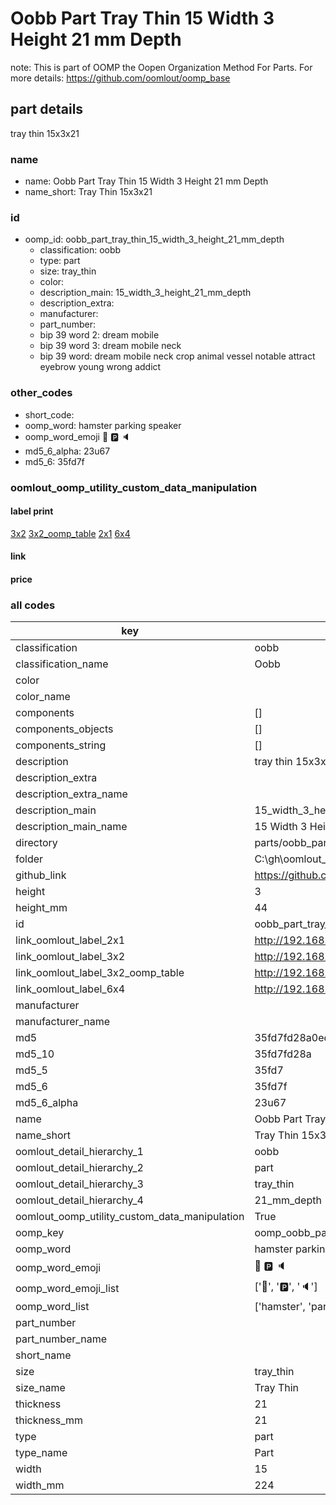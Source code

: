 # Oobb Part Tray Thin 15 Width 3 Height 21 mm Depth  

note: This is part of OOMP the Oopen Organization Method For Parts. For more details: https://github.com/oomlout/oomp_base

##  part details
  



tray thin 15x3x21



### name
* name: Oobb Part Tray Thin 15 Width 3 Height 21 mm Depth
* name_short: Tray Thin 15x3x21 
### id
* oomp_id: oobb_part_tray_thin_15_width_3_height_21_mm_depth
  * classification: oobb
  * type: part
  * size: tray_thin
  * color: 
  * description_main: 15_width_3_height_21_mm_depth
  * description_extra: 
  * manufacturer: 
  * part_number: 
  * bip 39 word 2: dream mobile
  * bip 39 word 3: dream mobile neck
  * bip 39 word: dream mobile neck crop animal vessel notable attract eyebrow young wrong addict

### other_codes
* short_code: 
* oomp_word: hamster parking speaker
* oomp_word_emoji :hamster: :parking: :speaker:
* md5_6_alpha: 23u67
* md5_6: 35fd7f






### oomlout_oomp_utility_custom_data_manipulation
#### label print
[3x2](http://192.168.1.245:1112/?label=oomp%2023u67)
[3x2_oomp_table](http://192.168.1.108:1112/?label=oomp%2023u67)
[2x1](http://192.168.1.242:1112/?label=oomp%2023u67)
[6x4](http://192.168.1.55:1112/?label=oomp%2023u67)    

#### link

                              

#### price







### all codes 
| key | value |  
| --- | --- |  
| classification | oobb |  
| classification_name | Oobb |  
| color |  |  
| color_name |  |  
| components | [] |  
| components_objects | [] |  
| components_string | [] |  
| description | tray thin 15x3x21 |  
| description_extra |  |  
| description_extra_name |  |  
| description_main | 15_width_3_height_21_mm_depth |  
| description_main_name | 15 Width 3 Height 21 mm Depth |  
| directory | parts/oobb_part_tray_thin_15_width_3_height_21_mm_depth |  
| folder | C:\gh\oomlout_oobb_version_4_generated_parts\things\oobb_part_tray_thin_15_width_3_height_21_mm_depth |  
| github_link | https://github.com/oomlout/oomlout_oomp_part_src/tree/main/parts/oobb_part_tray_thin_15_width_3_height_21_mm_depth |  
| height | 3 |  
| height_mm | 44 |  
| id | oobb_part_tray_thin_15_width_3_height_21_mm_depth |  
| link_oomlout_label_2x1 | http://192.168.1.242:1112/?label=oomp%2023u67 |  
| link_oomlout_label_3x2 | http://192.168.1.245:1112/?label=oomp%2023u67 |  
| link_oomlout_label_3x2_oomp_table | http://192.168.1.108:1112/?label=oomp%2023u67 |  
| link_oomlout_label_6x4 | http://192.168.1.55:1112/?label=oomp%2023u67 |  
| manufacturer |  |  
| manufacturer_name |  |  
| md5 | 35fd7fd28a0ed2d3cc04833f27639a14 |  
| md5_10 | 35fd7fd28a |  
| md5_5 | 35fd7 |  
| md5_6 | 35fd7f |  
| md5_6_alpha | 23u67 |  
| name | Oobb Part Tray Thin 15 Width 3 Height 21 mm Depth |  
| name_short | Tray Thin 15x3x21  |  
| oomlout_detail_hierarchy_1 | oobb |  
| oomlout_detail_hierarchy_2 | part |  
| oomlout_detail_hierarchy_3 | tray_thin |  
| oomlout_detail_hierarchy_4 | 21_mm_depth |  
| oomlout_oomp_utility_custom_data_manipulation | True |  
| oomp_key | oomp_oobb_part_tray_thin_15_width_3_height_21_mm_depth |  
| oomp_word | hamster parking speaker |  
| oomp_word_emoji | :hamster: :parking: :speaker: |  
| oomp_word_emoji_list | [':hamster:', ':parking:', ':speaker:'] |  
| oomp_word_list | ['hamster', 'parking', 'speaker'] |  
| part_number |  |  
| part_number_name |  |  
| short_name |  |  
| size | tray_thin |  
| size_name | Tray Thin |  
| thickness | 21 |  
| thickness_mm | 21 |  
| type | part |  
| type_name | Part |  
| width | 15 |  
| width_mm | 224 |  
